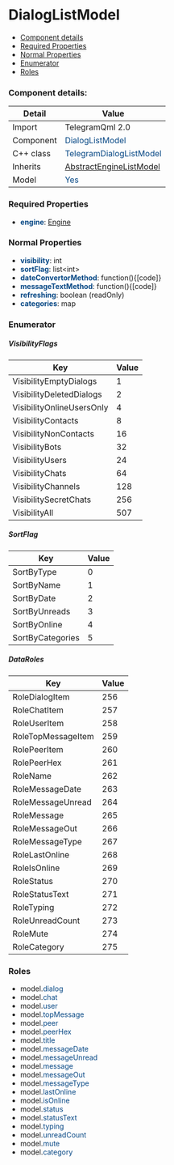 # DialogListModel

 * [Component details](#component-details)
 * [Required Properties](#required-properties)
 * [Normal Properties](#normal-properties)
 * [Enumerator](#enumerator)
 * [Roles](#roles)


### Component details:

|Detail|Value|
|------|-----|
|Import|TelegramQml 2.0|
|Component|<font color='#074885'>DialogListModel</font>|
|C++ class|<font color='#074885'>TelegramDialogListModel</font>|
|Inherits|<font color='#074885'>[AbstractEngineListModel](abstractenginelistmodel.md)</font>|
|Model|<font color='#074885'>Yes</font>|


### Required Properties

* <font color='#074885'><b>engine</b></font>: [Engine](engine.md)


### Normal Properties

* <font color='#074885'><b>visibility</b></font>: int
* <font color='#074885'><b>sortFlag</b></font>: list&lt;int&gt;
* <font color='#074885'><b>dateConvertorMethod</b></font>: function(){[code]}
* <font color='#074885'><b>messageTextMethod</b></font>: function(){[code]}
* <font color='#074885'><b>refreshing</b></font>: boolean (readOnly)
* <font color='#074885'><b>categories</b></font>: map




### Enumerator


##### VisibilityFlags

|Key|Value|
|---|-----|
|VisibilityEmptyDialogs|1|
|VisibilityDeletedDialogs|2|
|VisibilityOnlineUsersOnly|4|
|VisibilityContacts|8|
|VisibilityNonContacts|16|
|VisibilityBots|32|
|VisibilityUsers|24|
|VisibilityChats|64|
|VisibilityChannels|128|
|VisibilitySecretChats|256|
|VisibilityAll|507|

##### SortFlag

|Key|Value|
|---|-----|
|SortByType|0|
|SortByName|1|
|SortByDate|2|
|SortByUnreads|3|
|SortByOnline|4|
|SortByCategories|5|

##### DataRoles

|Key|Value|
|---|-----|
|RoleDialogItem|256|
|RoleChatItem|257|
|RoleUserItem|258|
|RoleTopMessageItem|259|
|RolePeerItem|260|
|RolePeerHex|261|
|RoleName|262|
|RoleMessageDate|263|
|RoleMessageUnread|264|
|RoleMessage|265|
|RoleMessageOut|266|
|RoleMessageType|267|
|RoleLastOnline|268|
|RoleIsOnline|269|
|RoleStatus|270|
|RoleStatusText|271|
|RoleTyping|272|
|RoleUnreadCount|273|
|RoleMute|274|
|RoleCategory|275|


### Roles

 * model.<font color='#074885'>dialog</font>
 * model.<font color='#074885'>chat</font>
 * model.<font color='#074885'>user</font>
 * model.<font color='#074885'>topMessage</font>
 * model.<font color='#074885'>peer</font>
 * model.<font color='#074885'>peerHex</font>
 * model.<font color='#074885'>title</font>
 * model.<font color='#074885'>messageDate</font>
 * model.<font color='#074885'>messageUnread</font>
 * model.<font color='#074885'>message</font>
 * model.<font color='#074885'>messageOut</font>
 * model.<font color='#074885'>messageType</font>
 * model.<font color='#074885'>lastOnline</font>
 * model.<font color='#074885'>isOnline</font>
 * model.<font color='#074885'>status</font>
 * model.<font color='#074885'>statusText</font>
 * model.<font color='#074885'>typing</font>
 * model.<font color='#074885'>unreadCount</font>
 * model.<font color='#074885'>mute</font>
 * model.<font color='#074885'>category</font>
